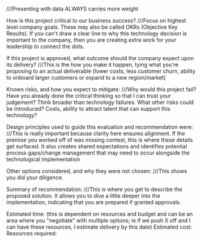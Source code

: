 ///Presenting with data ALWAYS carries more weight

How is this project critical to our business success?
///Focus on highest level company goals. These may also be called OKRs (Objective Key Results). If you can't draw a clear line to why this technology decision is important to the company, then you are creating extra work for your leadership to connect the dots.

If this project is approved, what outcome should the company expect upon its delivery?
///This is the how you make it happen, tying what you're proposing to an actual deliverable (lower costs, less customer churn, ability to onboard larger customers or expand to a new region/market)

Known risks, and how you expect to mitigate:
///Why would this project fail? Have you already done the critical thinking so that I can trust your judgement? Think broader than technology failures. What other risks could be introduced? Costs, ability to attract talent that can support this technology?

Design principles used to guide this evaluation and recommendation were:
///This is really important because clarity here ensures alignment. If the premise you worked off of was missing context, this is where these details get surfaced. It also creates shared expectations and identifies potential process gaps/change management that may need to occur alongside the technological implementation

Other options considered, and why they were not chosen:
///This shows you did your diligence. 

Summary of recommendation:
///This is where you get to describe the proposed solution. It allows you to dive a little deeper into the implementation, indicating that you are prepared if granted approvals.




Estimated time: (this is dependent on resources and budget and can be an area where you "negotiate" with multiple options; ie if we push X off and I can have these resources, I estimate delivery by this date)
Estimated cost:
Resources required:

